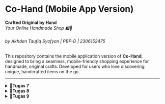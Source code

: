 # Co-Hand (Mobile App Version)
**Crafted Original by Hand**  
*Your Online Handmade Shop 🛍🧶*
###### by Akhdan Taufiq Syofyan | PBP-D | 2306152475

This repository contains the mobile application version of **Co-Hand**, designed to bring a seamless, mobile-friendly shopping experience for handmade, original crafts. Developed for users who love discovering unique, handcrafted items on the go.

---

<details>
  
   <summary><b>🏡Tugas 7</b></summary>
   
   #### 🍄‍🟫  Jelaskan apa yang dimaksud dengan stateless widget dan stateful widget, dan jelaskan perbedaan dari keduanya.
   - **Stateless widget** adalah widget yang tidak berubah selama berjalannya aplikasi. Widget ini bersifat statis dan tidak bisa mengubah tampilannya setelah dibuat.
   - **Stateful widget** adalah widget yang interaktif atau bisa berubah-ubah selama aplikasi berjalan. Stateful widget memberikan respon terhadap interaksi pengguna berubah perubahan tampilan ataupun data setiap nilai statenya berubah.
   - Pada intinya, **perbedaan** dari keduanya adalah stateless widget tidak memiliki state dan tidak dapat berubah, sedangkan stateful widget memiliki state yang bisa berubah dan ketika berubah akan berefek terhadap perubahan widget yang sesuai.


   #### 🍄‍🟫  Sebutkan widget apa saja yang kamu gunakan pada proyek ini dan jelaskan fungsinya.
   - **MaterialApp**: Root widget aplikasi, mengatur theme dan title.
   - **Scaffold**: Struktur dasar halaman dengan appBar dan body.
   - **AppBar**: Bagian atas halaman, menampilkan judul atau navigasi.
   - **Padding**: Memberi jarak di sekitar widget untuk layout.
   - **Column**: Menyusun widget secara vertikal.
   - **GridView**: Menampilkan item dalam grid dengan jumlah kolom tertentu.
   - **Card**: Container dengan elevasi, tampilan seperti kartu.
   - **Text**: Menampilkan teks statis.
   - **InkWell**: Efek sentuhan untuk widget yang dibungkus.
   - **Icon**: Menampilkan ikon grafis.
  
   #### 🍄‍🟫  Apa fungsi dari setState()? Jelaskan variabel apa saja yang dapat terdampak dengan fungsi tersebut.
   - Fungsi dari `setState()` adalah untuk meminta flutter merender ulang UI ketika state dari suatu widget terdapat perubahan sehingga saat fungsi tersebut dipanggil, widget akan memicu pemanggilan ulang build untuk merefleksikan perubahan data pada UI.
   - Variabel yang terdampak dari fungsi `setState()` adalah variabel yang terdapat di dalam State dari StatefulWidget, seperti teks dinamis atau kondisi interaktif lainnya.
  
   #### 🍄‍🟫  Jelaskan perbedaan antara const dengan final.
   - `const`: Variabel atau objek yang diatur pada waktu kompilasi dan tidak bisa diubah. Digunakan untuk nilai tetap yang sudah diketahui, seperti warna tetap.

   - `final`: Variabel yang hanya diinisialisasi sekali dan tidak dapat diubah setelahnya, tetapi nilainya bisa ditentukan saat aplikasi berjalan. Digunakan untuk nilai tetap yang diperoleh dari perhitungan atau input pengguna.
  
   #### 🍄‍🟫  Jelaskan bagaimana cara kamu mengimplementasikan checklist-checklist di atas.
   - Membuat sebuah program Flutter baru dengan tema E-Commerce yang sesuai dengan tugas-tugas sebelumnya.
   ```
    flutter create cohand_mobile
   ```
   - Membuat aplikasi Flutter dengan `MaterialApp` yang memiliki tema dasar. Judul aplikasi diatur menjadi "Cohand" dan warna utama diatur menggunakan `primaryColor`.
   ```
   void main() {
  runApp(const MyApp());
}

class MyApp extends StatelessWidget {
  const MyApp({super.key});

  @override
  Widget build(BuildContext context) {
    return MaterialApp(
      title: 'Cohand',
      // debugShowCheckedModeBanner: false,
      theme: ThemeData(
        colorScheme: ColorScheme.fromSwatch(
          primarySwatch: Colors.green,
        ).copyWith(
          primary:    const Color(0xFF5B5247),
          secondary:  const Color(0xFF99A485),
        ),
        scaffoldBackgroundColor: const Color(0xFFF9F5E8),
        useMaterial3: true,
      ),
      home: MyHomePage(),
    );
  }
}
   ```
   - Membuat `MyHomePage`, halaman utama aplikasi, dengan tiga tombol yang sesuai dengan kebutuhan: Lihat Daftar Produk, Tambah Produk, dan Logout.
   ```
   class MyHomePage extends StatelessWidget {
  MyHomePage({super.key});

  final List<ItemHomepage> items = [
    ItemHomepage("Lihat Daftar Produk", Icons.list, const Color(0xFF99a485)),
    ItemHomepage("Tambah Produk", Icons.add, const Color(0xFF525D42)),       
    ItemHomepage("Logout", Icons.logout, const Color(0xFFe44747)),            
  ];

  @override
  Widget build(BuildContext context) {
    return Scaffold(
      appBar: AppBar(
        title: const Text(
          'Cohand',
          style: TextStyle(
            color: Colors.white,
            fontWeight: FontWeight.bold,
          ),
        ),
        backgroundColor: Theme.of(context).primaryColor,
      ),
      body: Padding(
        padding: const EdgeInsets.all(16.0),
        child: Column(
          crossAxisAlignment: CrossAxisAlignment.center,
          children: [
            const SizedBox(height: 16.0),
            Center(
              child: Column(
                children: [
                  const Padding(
                    padding: EdgeInsets.only(top: 16.0),
                    child: Text(
                      'Welcome to Cohand',
                      style: TextStyle(
                        fontWeight: FontWeight.bold,
                        fontSize: 18.0,
                      ),
                    ),
                  ),
                  GridView.count(
                    primary: true,
                    padding: const EdgeInsets.all(20),
                    crossAxisSpacing: 10,
                    mainAxisSpacing: 10,
                    crossAxisCount: 3,
                    shrinkWrap: true,
                    children: items.map((ItemHomepage item) {
                      return ItemCard(item);
                    }).toList(),
                  ),
                ],
              ),
            ),
          ],
        ),
      ),
    );
  }
}
   ```
   - Membuat Class `ItemHomepage` untuk menyimpan data dari setiap tombol: name, icon, dan color.
   ```
   class ItemHomepage {
  final String name;
  final IconData icon;
  final Color color;

  ItemHomepage(this.name, this.icon, this.color);
}
   ```
   - Menampilkan Tombol Menggunakan `ItemCard` dan Menambahkan Fungsi `Snackbar`.
   ```
   class ItemCard extends StatelessWidget {
  final ItemHomepage item;

  const ItemCard(this.item, {super.key});

  @override
  Widget build(BuildContext context) {
    return Material(
      color: item.color,
      borderRadius: BorderRadius.circular(12),
      child: InkWell(
        onTap: () {
          // Menampilkan pesan snackbar sesuai dengan tombol yang ditekan
          String message = "Kamu telah menekan tombol ${item.name}";
          ScaffoldMessenger.of(context)
            ..hideCurrentSnackBar()
            ..showSnackBar(
              SnackBar(content: Text(message)),
            );
        },
        child: Container(
          padding: const EdgeInsets.all(8),
          child: Center(
            child: Column(
              mainAxisAlignment: MainAxisAlignment.center,
              children: [
                Icon(
                  item.icon,
                  color: Colors.white,
                  size: 30.0,
                ),
                const Padding(padding: EdgeInsets.all(3)),
                Text(
                  item.name,
                  textAlign: TextAlign.center,
                  style: const TextStyle(color: Colors.white),
                ),
              ],
            ),
          ),
        ),
      ),
    );
  }
}

   ```

</details>

<details>
  
   <summary><b>🏡Tugas 8</b></summary>
   
   #### 🍄‍🟫  Apa kegunaan `const` di Flutter? Jelaskan apa keuntungan ketika menggunakan `const` pada kode Flutter. Kapan sebaiknya kita menggunakan `const`, dan kapan sebaiknya tidak digunakan?
   Keyword `const` pada flutter digunakan untuk membuat sebuah object menjadi immutable atau object tersebut tidak akan berubah selama aplikasi berjalam. Penggunaan `const` akan memberitahu bahwa suatu object hanya akan dibuat sekali saat kompilasi dan akan disimpan dalam memori, sehingga memberikan keuntungan dalam hal efisiensi serta pernggunaan sumber daya yang lebih sedikit. Namun, `const` tidak baik digunakan jika object seperti widget ataupun variabel tersebut bersifat dinamis atau nilainya dapat berubah saat aplikasi berjalan.
   
   #### 🍄‍🟫  Jelaskan dan bandingkan penggunaan Column dan Row pada Flutter. Berikan contoh implementasi dari masing-masing layout widget ini!
Pada Flutter, `Column` dan `Row` adalah dua layout widget yang digunakan untuk menyusun elemen dalam arah vertikal dan horizontal.
1. `Column` : Digunakan untuk menyusun widget secara vertikal, dari atas ke bawah.
   ex:
    ```
    Column(
          crossAxisAlignment: CrossAxisAlignment.center,
          children: [
            const SizedBox(height: 16.0),
            const Padding(
              padding: EdgeInsets.only(top: 16.0, bottom: 24.0),
              child: Text(
                'Welcome to Cohand',
                style: TextStyle(
                  fontWeight: FontWeight.bold,
                  fontSize: 26.0,
                  color: Color(0xFF5B5247),
                ),
              ),
            ),
            Expanded(
              child: ListView.builder(
                padding: const EdgeInsets.symmetric(horizontal: 20.0),
                itemCount: items.length,
                itemBuilder: (BuildContext context, int index) {
                  return Padding(
                    padding: const EdgeInsets.only(bottom: 8.0),
                    child: ItemCard(items[index]),
                  );
                },
              ),
            ),
          ],
        ),
    ```
2. `Row` : Digunakan untuk menyusun widget secara horizontal, dari kiri ke kanan
   ex:
    ```
    Row(
      mainAxisAlignment: MainAxisAlignment.spaceEvenly,
      crossAxisAlignment: CrossAxisAlignment.center,
      children: [
        Icon(Icons.home),
        Icon(Icons.search),
        Icon(Icons.settings),
      ],
    ),
    ```
    
#### 🍄‍🟫  Sebutkan apa saja elemen input yang kamu gunakan pada halaman form yang kamu buat pada tugas kali ini. Apakah terdapat elemen input Flutter lain yang tidak kamu gunakan pada tugas ini? Jelaskan!
   
   Pada tugas saya kali ini, saya menggunakan dua elemen input, yaitu:
   - `TextFormField`: Digunakan untuk input teks, seperti nama produk, harga produk, dan deskripsi produk.
   - `ElevatedButton`: Digunakan sebagai tombol submit untuk menyimpan produk.
   
   Namun, masih banyak lagi elemen input yang disediakan oleh fluuter selain yang saya gunakan, antara lain:
  - `Checkbox`: Untuk membuat pilihan boolean (ya/tidak).
  - `Radio`: Untuk membuat pilihan tunggal dari beberapa opsi.
  - `Switch`: Alternatif untuk Checkbox dengan tampilan saklar.
   
   #### 🍄‍🟫  Bagaimana cara kamu mengatur tema (theme) dalam aplikasi Flutter agar aplikasi yang dibuat konsisten? Apakah kamu mengimplementasikan tema pada aplikasi yang kamu buat?
   Untuk mengatur tema dalam aplikasi flutter, saya menggunakan `ThemeData` pada `MaterialApp` untuk mendefinisikan `primaryColor`, `secondaryColor`, dan warna latar belakang `scaffoldBackgroundColor`. Dengan pendefinisian color theme tersebut, elemen-elemen yang terdapat pada aplikasi saya menjadi konsisten.
   `NOTES`: Saya belum sepenuhnya menggunakan `ThemeData` yang saya definisikan, namun seperti background color sudah saya gunakan.
   
   #### 🍄‍🟫  Bagaimana cara kamu menangani navigasi dalam aplikasi dengan banyak halaman pada Flutter?
   Pada aplikasi saya, saya menggunakan `Navigator` seperti `Navigator.push` untuk menambahkan halaman baru ke dalam stack dan `Navigator.pushReplacement` di saat ingin kembali ke halaman utaman untuk menghindari stack yang berlapis. Dengan berbagai metode ini, saya dapat menangani navigasi dalam aplikasi dengan lebih fleksibel dan efisien, mengelola stack dengan baik, serta memastikan pengguna memiliki pengalaman navigasi yang lancar.

</details>

<details>
  <summary><b>🏡Tugas 9</b></summary>

  #### 🍄‍🟫Jelaskan mengapa kita perlu membuat model untuk melakukan pengambilan ataupun pengiriman data JSON? Apakah akan terjadi error jika kita tidak membuat model terlebih dahulu?
  - Model diperlukan untuk mengelola data JSON agar lebih terstruktur dan mudah digunakan. Ketika data JSON diterima dari server, model dapat mengonversinya menjadi objek yang bisa dikelola langsung di Flutter. Hal ini mempermudah pengolahan data seperti menampilkan data di UI atau memprosesnya untuk kebutuhan logika bisnis. 
  
  - Jika kita tidak membuat model, data akan tetap berupa `Map<String, dynamic>` atau raw JSON, yang sulit dikelola dan lebih rawan error. Misalnya, jika terjadi perubahan pada struktur JSON dari server, tanpa model, akan sulit menyesuaikan data karena harus dilakukan secara manual di banyak tempat dalam kode. Dengan model, perubahan hanya dilakukan pada satu tempat saja.

  #### 🍄‍🟫Jelaskan fungsi dari library `http` yang sudah kamu implementasikan pada tugas ini
  Library `http` berfungsi sebagai alat untuk melakukan komunikasi antara aplikasi Flutter dengan API atau web service. Dengan `http`, kita dapat mengirim permintaan HTTP.

  #### 🍄‍🟫Jelaskan fungsi dari `CookieRequest` dan jelaskan mengapa instance `CookieRequest` perlu untuk dibagikan ke semua komponen di aplikasi Flutter.
  `CookieRequest` adalah kelas yang digunakan untuk menyimpan sesi autentikasi pengguna, termasuk cookie yang diperlukan untuk mengakses data atau fitur tertentu pada server. Fungsinya adalah sebagai berikut:
  - **Menyimpan sesi login**: Cookie memastikan bahwa pengguna tetap masuk meskipun berpindah halaman.
  - **Mengelola autentikasi**: Dengan menyertakan cookie, server dapat memverifikasi permintaan dari pengguna.
  - **Menyederhanakan HTTP request**: `CookieRequest` secara otomatis menyertakan cookie di setiap request yang dilakukan.

  Instance perlu dibagikan ke semua komponen dikarenakan instance `CookieRequest` memuat sesi autentikasi pengguna, maka semua komponen aplikasi membutuhkan akses ke instance yang sama. Hal ini memastikan:
  - Sesi tetap konsisten di seluruh aplikasi.
  - Tidak perlu membuat ulang login setiap kali pengguna berpindah halaman.
  - Data yang membutuhkan autentikasi dapat diakses tanpa kesalahan.

  #### 🍄‍🟫Jelaskan mekanisme pengiriman data mulai dari input hingga dapat ditampilkan pada Flutter.
  1. **Pengguna Memasukkan Data**:
   Data diinput oleh pengguna melalui widget Flutter, seperti `TextField`, pada halaman form.

  2. **Data Dikirim ke Server**:
   Flutter menggunakan `http` atau `CookieRequest` untuk mengirim data melalui HTTP request (misalnya, `POST`). Data dikonversi ke format JSON sebelum dikirim.

3. **Server Memproses Data**:
   Django menerima data dari request, memvalidasi data, menyimpan data ke database, dan mengirim respons kembali ke Flutter.

4. **Flutter Menerima Respons**:
   Respons dari server, yang biasanya berupa JSON, diterima oleh Flutter. Data ini kemudian dikonversi menjadi model menggunakan metode `fromJson`.

5. **Data Ditampilkan di UI**:
   Flutter menggunakan widget seperti `FutureBuilder` untuk menampilkan data yang telah diproses di UI.
   
  #### 🍄‍🟫Jelaskan mekanisme autentikasi dari login, register, hingga logout. Mulai dari input data akun pada Flutter ke Django hingga selesainya proses autentikasi oleh Django dan tampilnya menu pada Flutter.

  1. Pengguna memasukkan username dan password di Flutter.
  2. Flutter mengirim permintaan POST ke endpoint `/auth/login/` Django.
  3. Django memverifikasi kredensial:
    - Jika valid, Django membuat sesi login dan mengembalikan cookie ke Flutter.
    - Jika tidak valid, Django mengembalikan pesan kesalahan.
  4. Flutter menyimpan cookie dalam `CookieRequest` dan mengarahkan pengguna ke halaman utama.

  #### **Register**
  1. Pengguna memasukkan data pendaftaran (username, password) di Flutter.
  2. Flutter mengirim permintaan POST ke endpoint `/auth/register/`.
  3. Django memvalidasi data:
    - Jika valid, Django membuat akun pengguna baru.
    - Jika tidak valid (misalnya, username sudah digunakan), Django mengembalikan pesan kesalahan.
  4. Flutter menampilkan status registrasi kepada pengguna.

  #### **Logout**
  1. Flutter mengirim permintaan POST ke endpoint `/auth/logout/`.
  2. Django menghapus sesi autentikasi.
  3. Flutter menghapus cookie di `CookieRequest` dan mengarahkan pengguna kembali ke halaman login.
  
  #### 🍄‍🟫Jelaskan bagaimana cara kamu mengimplementasikan checklist di atas secara step-by-step! (bukan hanya sekadar mengikuti tutorial).
  1. **Membuat Model di Flutter**:
   - Membuat model dengan fungsi `fromJson` dan `toJson` untuk konversi data JSON.
   - Menggunakan Quicktype untuk mempercepat pembuatan model.

  2. **Setup Django API**:
  - Membuat endpoint untuk login, register, dan logout di Django.
  - Menambahkan middleware CSRF untuk pengamanan.
  - Mengaktifkan `django-cors-headers` untuk integrasi lintas domain.

  3. **Menambahkan Dependensi di Flutter**:
   - Menambahkan library `http`, `provider`, dan `pbp_django_auth` untuk autentikasi dan pengelolaan sesi.

  4. **Menghubungkan API ke Flutter**:
   - Mengimplementasikan login, register, dan logout menggunakan `CookieRequest`.
   - Membuat halaman untuk masing-masing fitur autentikasi.

  5. **Membangun UI di Flutter**:
   - Membuat halaman login dan register dengan `TextField` untuk input data.
   - Menambahkan `FutureBuilder` untuk menampilkan data yang diambil dari server.

</details>